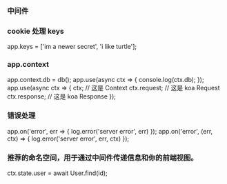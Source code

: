 ### 中间件

### cookie 处理 keys
app.keys = ['im a newer secret', 'i like turtle'];

### app.context
app.context.db = db();
app.use(async ctx => {
  console.log(ctx.db);
});
app.use(async ctx => {
  ctx; // 这是 Context
  ctx.request; // 这是 koa Request
  ctx.response; // 这是 koa Response
});

### 错误处理
app.on('error', err => {
  log.error('server error', err)
});
app.on('error', (err, ctx) => {
  log.error('server error', err, ctx)
});

### 推荐的命名空间，用于通过中间件传递信息和你的前端视图。
ctx.state.user = await User.find(id);
